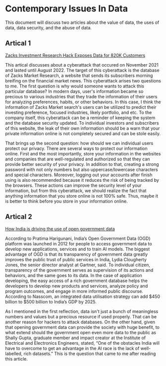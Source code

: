 # Contemporary Issues In Data
This document will discuss two articles about the value of data, the uses of data, data security, and the abuse of data.  

## Artical 1
[Zacks Investment Research Hack Exposes Data for 820K Customers](https://www.darkreading.com/application-security/zacks-investment-research-hack-exposes-820k-customers-data)

This artical discusses about a cyberattack that occured on November 2021 and lasted until August 2022. The target of this cyberattack is the database of Zacks Market Research, a website that sends its subscribers morning breifing on the financial market news. This cyberattack arises two questions to me. The first question is why would someone wants to attack this particular database? In modern days, user's information became so precious to various industries that they trade the information of their users for analyzing preferences, habits, or other behaviors. In this case, I think the information of Zacks Market search's users can be utilized to predict their investing preference, focused industries, likely portfolio, and etc. To the company itself, this cyberattack can be a reminder of keeping the system and the database security updated. To individual investors and subscribers of this website, the leak of their own information should be a warn that your private information online is not completely secured and can be stole easily.

That brings up the second question: how should we can individual users protect our privacy. There are several ways to protect our information online. First and the most importantly, store your information in the websites and companies that are well-regulated and authorized so that they can provide better security of your privacy. In addition to that, creating a strong password with not only numbers but also uppercase/lowercase characters and special characters. Moreover, logging out your accounts after finish using is also recommended because it reduces the risk of being tracked by the browsers. These actions can improve the security level of your information, but from this cyberattack, we should realize the fact that anything information that you store online is not 100% safe. Thus, maybe it is better to think before you store in your information online.    

## Artical 2
[How India is driving the use of open government data](https://www.computerweekly.com/news/252529236/How-India-is-driving-the-use-of-open-government-data)

According to Pratima Harigunani, India’s Open Government Data (OGD) platform was launched in 2012 for people to access government data to develop new applications, services and to train AI models. The biggest advantage of OGD is that its transparency of government data greatly improves the public trust of public services in India, Lydia Clougherty Jones, the senior director analyst at Gartner, said. To individual citizen, transparency of the government serves as supervision of its actions and behaviors, and the same goes to its data. In the case of  application developing, the easy access of a rich government database helps the developers to develop new products and services, analyze policy and program outcomes, and engage in more informed public discourse. According to Nasscom, an integrated data utilisation strategy can add $450 billion to $500 billion to India’s GDP by 2025. 

As I mentioned in the first reflection, data isn't just a bunch of meaningless numbers and values but a precious resource if used properly. That can be another reason for hackers to attack databases. On the other hand, given that opening government data can provide the society with huge benefit, to what extend should the government open even more data to the public as Shally Gupta, graduate member and impact creator at the Institute of Electrical and Electronics Engineers, stated, “One of the obstacles India will have to overcome to get an advantage in the AI race is the lack of well-labelled, rich datasets.” This is the question that came to me after reading this article.